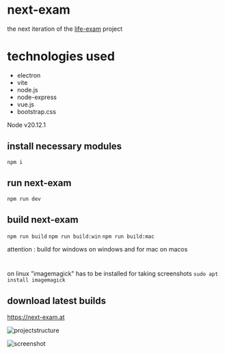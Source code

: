 # next-exam

the next iteration of the [life-exam](https://gitlab.com/valueerror/life-exam) project

# technologies used
* electron
* vite
* node.js
* node-express
* vue.js
* bootstrap.css



Node v20.12.1

## install necessary modules 

```npm i```

## run next-exam 

```npm run dev```

## build next-exam 

```npm run build```
```npm run build:win```
```npm run build:mac```

attention : build for windows on windows and for mac on macos 
#
on linux "imagemagick" has to be installed for taking screenshots  ```sudo apt install imagemagick```

## download latest builds
https://next-exam.at




![projectstructure](/info/structure.jpg)

![screenshot](/info/screenshot.png)




